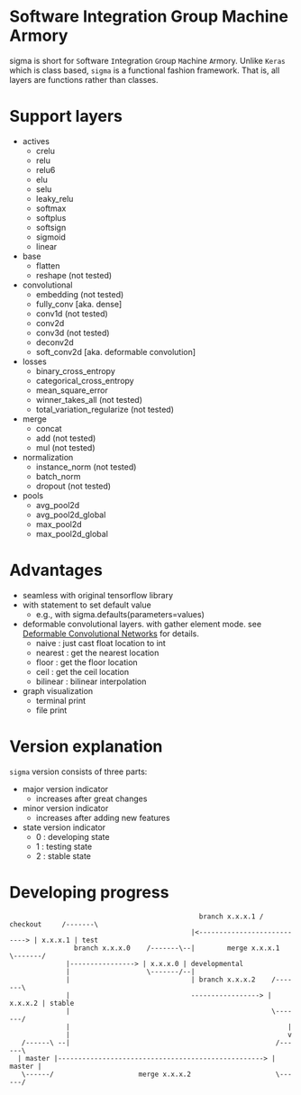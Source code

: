# Software Integration Group Machine Armory
sigma is short for `S`oftware `I`ntegration `G`roup `M`achine `A`rmory. Unlike `Keras` which is class based, `sigma` is a functional fashion framework. That is, all layers are functions rather than classes.

# Support layers
 - actives
   - crelu
   - relu
   - relu6
   - elu
   - selu
   - leaky_relu
   - softmax
   - softplus
   - softsign
   - sigmoid
   - linear
 - base
   - flatten
   - reshape (not tested)
 - convolutional
   - embedding (not tested)
   - fully_conv [aka. dense]
   - conv1d (not tested)
   - conv2d
   - conv3d (not tested)
   - deconv2d
   - soft_conv2d [aka. deformable convolution]
 - losses
   - binary_cross_entropy
   - categorical_cross_entropy
   - mean_square_error
   - winner_takes_all (not tested)
   - total_variation_regularize (not tested)
 - merge
   - concat
   - add (not tested)
   - mul (not tested)
 - normalization
   - instance_norm (not tested)
   - batch_norm
   - dropout (not tested)
 - pools
   - avg_pool2d
   - avg_pool2d_global
   - max_pool2d
   - max_pool2d_global

# Advantages
 - seamless with original tensorflow library
 - with statement to set default value
   - e.g., with sigma.defaults(parameters=values)
 - deformable convolutional layers. with gather element mode.
   see [Deformable Convolutional Networks](https://arxiv.org/abs/1703.06211) for details.
   - naive : just cast float location to int
   - nearest : get the nearest location
   - floor : get the floor location
   - ceil : get the ceil location
   - bilinear : bilinear interpolation
 - graph visualization
   - terminal print
   - file print

# Version explanation
`sigma` version consists of three parts:
- major version indicator
  - increases after great changes
- minor version indicator
  - increases after adding new features
- state version indicator
  - 0 : developing state
  - 1 : testing state
  - 2 : stable state

# Developing progress

```
                                               branch x.x.x.1 / checkout     /-------\
                                             |<---------------------------> | x.x.x.1 | test
                branch x.x.x.0    /-------\--|        merge x.x.x.1          \-------/
              |----------------> | x.x.x.0 | developmental
              |                   \-------/--|
              |                              | branch x.x.x.2    /-------\
              |                              -----------------> | x.x.x.2 | stable
              |                                                  \-------/
              |                                                      |
              |                                                      v
   /------\ --|                                                   /------\
  | master |---------------------------------------------------> | master |
   \------/                     merge x.x.x.2                     \------/
```
